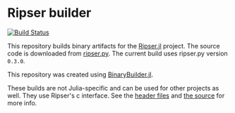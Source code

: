 # Ripser builder
[![Build Status](https://travis-ci.com/mtsch/RipserBuilder.svg?branch=master)](https://travis-ci.com/mtsch/RipserBuilder)

This repository builds binary artifacts for the [Ripser.jl](https://github.com/mtsch/Ripser.jl)
project. The source code is downloaded from
[ripser.py](https://github.com/scikit-tda/ripser.py). The current build uses ripser.py
version `0.3.0`.

This repository was created using
[BinaryBuilder.jl](https://github.com/JuliaPackaging/BinaryBuilder.jl).

These builds are not Julia-specific and can be used for other projects as well. They use
Ripser's c interface. See the [header
files](https://github.com/scikit-tda/ripser.py/blob/master/ripser/ripser.h) and [the
source](https://github.com/scikit-tda/ripser.py/blob/master/ripser/ripser.cpp) for more
info.
